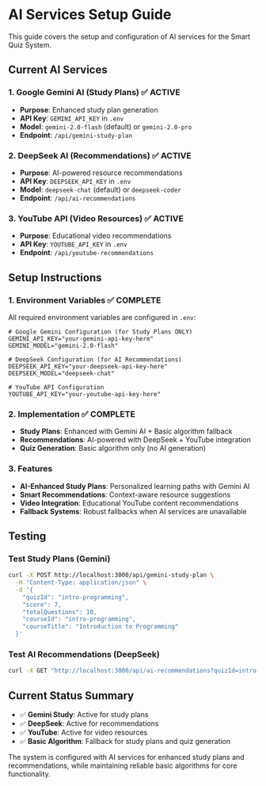 # AI Services Setup Guide

This guide covers the setup and configuration of AI services for the Smart Quiz System.

## Current AI Services

### 1. Google Gemini AI (Study Plans) ✅ **ACTIVE**
- **Purpose**: Enhanced study plan generation
- **API Key**: `GEMINI_API_KEY` in `.env`
- **Model**: `gemini-2.0-flash` (default) or `gemini-2.0-pro`
- **Endpoint**: `/api/gemini-study-plan`

### 2. DeepSeek AI (Recommendations) ✅ **ACTIVE**
- **Purpose**: AI-powered resource recommendations
- **API Key**: `DEEPSEEK_API_KEY` in `.env`
- **Model**: `deepseek-chat` (default) or `deepseek-coder`
- **Endpoint**: `/api/ai-recommendations`

### 3. YouTube API (Video Resources) ✅ **ACTIVE**
- **Purpose**: Educational video recommendations
- **API Key**: `YOUTUBE_API_KEY` in `.env`
- **Endpoint**: `/api/youtube-recommendations`

## Setup Instructions

### 1. Environment Variables ✅ **COMPLETE**
All required environment variables are configured in `.env`:

```env
# Google Gemini Configuration (for Study Plans ONLY)
GEMINI_API_KEY="your-gemini-api-key-here"
GEMINI_MODEL="gemini-2.0-flash"

# DeepSeek Configuration (for AI Recommendations)
DEEPSEEK_API_KEY="your-deepseek-api-key-here"
DEEPSEEK_MODEL="deepseek-chat"

# YouTube API Configuration
YOUTUBE_API_KEY="your-youtube-api-key-here"
```

### 2. Implementation ✅ **COMPLETE**
- **Study Plans**: Enhanced with Gemini AI + Basic algorithm fallback
- **Recommendations**: AI-powered with DeepSeek + YouTube integration
- **Quiz Generation**: Basic algorithm only (no AI generation)

### 3. Features
- **AI-Enhanced Study Plans**: Personalized learning paths with Gemini AI
- **Smart Recommendations**: Context-aware resource suggestions
- **Video Integration**: Educational YouTube content recommendations
- **Fallback Systems**: Robust fallbacks when AI services are unavailable

## Testing

### Test Study Plans (Gemini)
```bash
curl -X POST http://localhost:3000/api/gemini-study-plan \
  -H "Content-Type: application/json" \
  -d '{
    "quizId": "intro-programming",
    "score": 7,
    "totalQuestions": 10,
    "courseId": "intro-programming",
    "courseTitle": "Introduction to Programming"
  }'
```

### Test AI Recommendations (DeepSeek)
```bash
curl -X GET "http://localhost:3000/api/ai-recommendations?quizId=intro-programming&score=7&total=10"
```

## Current Status Summary

- ✅ **Gemini Study**: Active for study plans
- ✅ **DeepSeek**: Active for recommendations
- ✅ **YouTube**: Active for video resources
- ✅ **Basic Algorithm**: Fallback for study plans and quiz generation

The system is configured with AI services for enhanced study plans and recommendations, while maintaining reliable basic algorithms for core functionality. 